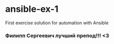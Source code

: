 # ansible-ex-1
First exercise solution for automation with Ansible

### Филипп Сергеевич лучший препод!!! <3
